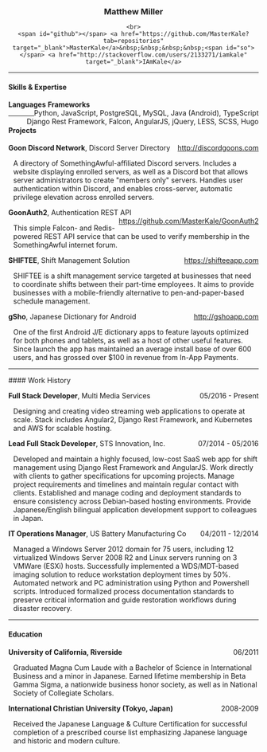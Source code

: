 <!-- Render in python-markdown for best effect (https://github.com/waylan/Python-Markdown) -->
<style type="text/css">
	/* Assign to a <p> to help control print layout */
	.print-show {
		display: none;
	}

	h3 {
		margin: 0px !important;
		padding: 0px !important;
	}

	span#github::before {
		content: url('data:image/png;base64,iVBORw0KGgoAAAANSUhEUgAAABAAAAAQCAQAAAC1+jfqAAAAAnNCSVQICFXsRgQAAAAJcEhZcwAAAHcAAAB3AZw8xOwAAAAZdEVYdFNvZnR3YXJlAHd3dy5pbmtzY2FwZS5vcmeb7jwaAAAA8ElEQVQoU33OsUrCARTF4S90F0KDBsWhwUkLWoK20t6g2dW9GqTAJwiK5giCth6g0XCQFmdRlzJdggYH3W6D2hL/OMvlnN85XOF/CRpuHP0JTtxpLIG2EB4dOnXmSt2xJyG0l8A4cf9jCbwmAu3Apq9E4FuW68Q4hFt6q7PrzcTCwsSb7srtMRMG9pQV1zVFZXsGwoyR0LRtbiwdgrSxuW1NYcSzcKAqhHwI8kKoOhCeuRTqcmaGUiFIGZrJqQuXbPnUl1GQ/f0hqyCj711WsKNtqqWmoqSkoqZlqqMU1p1d5x686Oh4ce/Cvo3wCyTrB+uNxaQpJPHSAAAAAElFTkSuQmCC');
	}

	span#so::before {
		content: url('data:image/png;base64,iVBORw0KGgoAAAANSUhEUgAAABAAAAAQCAQAAAC1+jfqAAAAAnNCSVQICFXsRgQAAAAJcEhZcwAAAG8AAABvAfGi3EMAAAAZdEVYdFNvZnR3YXJlAHd3dy5pbmtzY2FwZS5vcmeb7jwaAAAA5ElEQVQoU23NPSgEABTA8d+xGs7glIXFRyaZlCzqysBAKYObZBe3cMrqMlkMJicZDTZlNBEpi+/hio5MFqnLs+jcV//l9d6vntAsbYrSITSexoyHoGSlOTjyoj04tdccpLw7DLZd1gHDFrQE08KsRV9aa8GSsgsjQcGHSaG/7oUhZ34U9CnKyUhWAXPmdATzXn0arewrw4GyH1c2TVmWqAIG5UKQNGPHvZCV1/kPJlzrcWLflqyMjC4lA7Wg265j54q+hVQj6LVqTc66DXmJRpD27MmjB3duQz24kazrrRZEk/7AL8OWvUHCj1eEAAAAAElFTkSuQmCC');
	}

	.text-center {
		text-align: center;
	}

	.left-pad {
		margin-left: 10px;
	}

	.right-float {
		float: right;
	}

	@media print {
		body {
			border: 0px;
		}

		/* Prevent Python-Markdown from ruining print output */
		.markdown-body a[href]:after {
			content: "";
		}

		.print-show {
			display: block;
		}

		span#github::before {
			content: 'GitHub: ';
		}

		span#so::before {
			content: 'Stack Overflow: ';
		}

		.print-hide {
			display: none;
		}
	}
</style>

<!-- BEGIN RESUME -->
<div class="text-center">
	<h3>Matthew Miller</h3>
	<script type="text/javascript">
	//<![CDATA[
	<!--
	var x="function f(x){var i,o=\"\",ol=x.length,l=ol;while(x.charCodeAt(l/13)!" +
	"=89){try{x+=x;l+=l;}catch(e){}}for(i=l-1;i>=0;i--){o+=x.charAt(i);}return o" +
	".substr(0,ol);}f(\")111,\\\"zp400\\\\720\\\\730\\\\QTY720\\\\JRZY]^_PYoYHD_" +
	"^HE430\\\\VVFM400\\\\230\\\\Pl|s: jjzy0.d`p771\\\\6?6:;&;<?'/41:*#(020\\\\1" +
	"20\\\\130\\\\710\\\\320\\\\310\\\\710\\\\Y200\\\\330\\\\120\\\\630\\\\700\\" +
	"\\220\\\\730\\\\310\\\\\\\"(f};o nruter};))++y(^)i(tAedoCrahc.x(edoCrahCmor" +
	"f.gnirtS=+o;721=%y;i=+y)111==i(fi{)++i;l<i;0=i(rof;htgnel.x=l,\\\"\\\"=o,i " +
	"rav{)y,x(f noitcnuf\")"                                                      ;
	while(x=eval(x));
	//-->
	//]]>
	</script>

	<br>
	<span id="github"></span> <a href="https://github.com/MasterKale?tab=repositories" target="_blank">MasterKale</a>&nbsp;&nbsp;&nbsp;&nbsp;<span id="so"></span> <a href="http://stackoverflow.com/users/2133271/iamkale" target="_blank">IAmKale</a>
</div>

---------
#### Skills & Expertise

**Languages** <span class="right-float">Python, JavaScript, PostgreSQL, MySQL, Java (Android), TypeScript</span>
**Frameworks** <span class="right-float">Django Rest Framework, Falcon, AngularJS, jQuery, LESS, SCSS, Hugo</span>

---------
#### Projects

**Goon Discord Network**, Discord Server Directory <span class="right-float">http://discordgoons.com</span>

<p class="left-pad">A directory of SomethingAwful-affiliated Discord servers. Includes a website displaying enrolled servers, as well as a Discord bot that allows server administrators to create "members only" servers. Handles user authentication within Discord, and enables cross-server, automatic privilege elevation across enrolled servers.</p>

**GoonAuth2**, Authentication REST API <span class="right-float">https://github.com/MasterKale/GoonAuth2</span>

<p class="left-pad">This simple Falcon- and Redis-powered REST API service that can be used to verify membership in the SomethingAwful internet forum.</p>

**SHIFTEE**, Shift Management Solution <span class="right-float">https://shifteeapp.com</span>

<p class="left-pad">SHIFTEE is a shift management service targeted at businesses that need to coordinate shifts between their part-time employees. It aims to provide businesses with a mobile-friendly alternative to pen-and-paper-based schedule management.</p>

**gSho**, Japanese Dictionary for Android <span class="right-float">http://gshoapp.com</span>

<p class="left-pad">One of the first Android J/E dictionary apps to feature layouts optimized for both phones and tablets, as well as a host of other useful features. Since launch the app has maintained an average install base of over 600 users, and has grossed over $100 in revenue from In-App Payments.</p>

---------
<p class="print-show">&nbsp;</p>
#### Work History

**Full Stack Developer**, Multi Media Services <span class="right-float">05/2016 - Present</span>

<p class="left-pad">Designing and creating video streaming web applications to operate at scale. Stack includes Angular2, Django Rest Framework, and Kubernetes and AWS for scalable hosting.</p>

**Lead Full Stack Developer**, STS Innovation, Inc. <span class="right-float">07/2014 - 05/2016</span>

<p class="left-pad">Developed and maintain a highly focused, low-cost SaaS web app for shift management using Django Rest Framework and AngularJS. Work directly with clients to gather specifications for upcoming projects. Manage project requirements and timelines and maintain regular contact with clients. Established and manage coding and deployment standards to ensure consistency across Debian-based hosting environments. Provide Japanese/English bilingual application development support to colleagues in Japan.</p>

**IT Operations Manager**, US Battery Manufacturing Co <span class="right-float">04/2011 - 12/2014</span>

<p class="left-pad">Managed a Windows Server 2012 domain for 75 users, including 12 virtualized Windows Server 2008 R2 and Linux servers running on 3 VMWare (ESXi) hosts. Successfully implemented a WDS/MDT-based imaging solution to reduce workstation deployment times by 50%. Automated network and PC administration using Python and Powershell scripts. Introduced formalized process documentation standards to preserve critical information and guide restoration workflows during disaster recovery.</p>

---------
#### Education

**University of California, Riverside** <span class="right-float">06/2011</span>

<p class="left-pad">Graduated Magna Cum Laude with a Bachelor of Science in International Business and a minor in Japanese. Earned lifetime membership in Beta Gamma Sigma, a nationwide business honor society, as well as in National Society of Collegiate Scholars.</p>

**International Christian University (Tokyo, Japan)** <span class="right-float">2008-2009</span>

<p class="left-pad">Received the Japanese Language &amp; Culture Certification for successful completion of a prescribed course list emphasizing Japanese language and historic and modern culture.</p>
<script>
  (function(i,s,o,g,r,a,m){i['GoogleAnalyticsObject']=r;i[r]=i[r]||function(){
  (i[r].q=i[r].q||[]).push(arguments)},i[r].l=1*new Date();a=s.createElement(o),
  m=s.getElementsByTagName(o)[0];a.async=1;a.src=g;m.parentNode.insertBefore(a,m)
  })(window,document,'script','//www.google-analytics.com/analytics.js','ga');

  ga('create', 'UA-75801445-2', 'auto');
  ga('send', 'pageview');
</script>
<p class="print-show text-center"><br>See this resume live at <a href="">https://iammiller.com/resume/</a></p>
<!-- END RESUME -->
